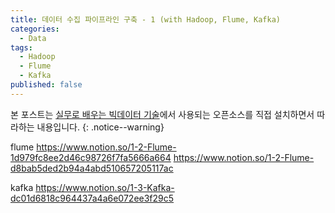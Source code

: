 ```yaml
---
title: 데이터 수집 파이프라인 구축 - 1 (with Hadoop, Flume, Kafka)
categories:
  - Data
tags:
  - Hadoop
  - Flume
  - Kafka
published: false
---
```



본 포스트는 [실무로 배우는 빅데이터 기술](https://product.kyobobook.co.kr/detail/S000001766428)에서 사용되는 오픈소스를 직접 설치하면서 따라하는 내용입니다.
{: .notice--warning}

flume
https://www.notion.so/1-2-Flume-1d979fc8ee2d46c98726f7fa5666a664
https://www.notion.so/1-2-Flume-d8bab5ded2b94a4abd510657205117ac

kafka
https://www.notion.so/1-3-Kafka-dc01d6818c964437a4a6e072ee3f29c5





